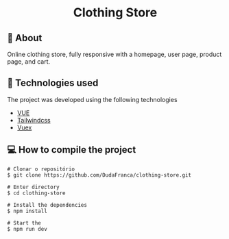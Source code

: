 <h1 align="center">Clothing Store</h1>

## 🔖 About
Online clothing store, fully responsive with a homepage, user page, product page, and cart.

## 🚀 Technologies used
The project was developed using the following technologies
<ul>
    <li>
        <a href="https://vuejs.org/">VUE</a>
    </li>
    <li>
        <a href="https://tailwindcss.com/">Tailwindcss</a>
    </li>
    <li>
     <a href="https://vuex.vuejs.org/">Vuex</a>
    </li>
</ul>

## 💻 How to compile the project
    # Clonar o repositório
    $ git clone https://github.com/DudaFranca/clothing-store.git

    # Enter directory
    $ cd clothing-store

    # Install the dependencies
    $ npm install

    # Start the
    $ npm run dev



    